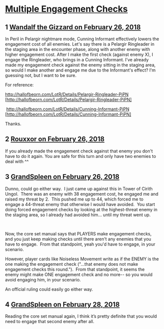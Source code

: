 # [Multiple Engagement Checks](https://community.fantasyflightgames.com/topic/270547-multiple-engagement-checks/)

## 1 [Wandalf the Gizzard on February 26, 2018](https://community.fantasyflightgames.com/topic/270547-multiple-engagement-checks/?do=findComment&comment=3228949)

In Peril in Pelargir nightmare mode, Cunning Informant effectively lowers the engagement cost of all enemies. Let's say there is a Pelargir Ringleader in the staging area in the encounter phase, along with another enemy with higher engagement cost. After I make the first check (against enemy X), I engage the Ringleader, who brings in a Cunning Informant. I've already made my engagement check against the enemy sitting in the staging area, so would I make another and engage me due to the Informant's effect? I'm guessing not, but I want to be sure.

For reference:

http://hallofbeorn.com/LotR/Details/Pelargir-Ringleader-PiPN [http://hallofbeorn.com/LotR/Details/Pelargir-Ringleader-PiPN]

 http://hallofbeorn.com/LotR/Details/Cunning-Informant-PiPN [http://hallofbeorn.com/LotR/Details/Cunning-Informant-PiPN]

Thanks.

## 2 [Rouxxor on February 26, 2018](https://community.fantasyflightgames.com/topic/270547-multiple-engagement-checks/?do=findComment&comment=3229148)

If you already made the engagement check against that enemy you don't have to do it again. You are safe for this turn and only have two enemies to deal with ^^

## 3 [GrandSpleen on February 26, 2018](https://community.fantasyflightgames.com/topic/270547-multiple-engagement-checks/?do=findComment&comment=3229288)

Dunno, could go either way.  I just came up against this in Tower of Cirith Ungol.  There was an enemy with 38 engagement cost, he engaged me and raised my threat by 2.  This pushed me up to 44, which forced me to engage a 44-threat enemy that otherwise I would have avoided.  You start doing forced engagement checks by looking at the highest-threat enemy in the staging area, so I already had avoided him... until my threat went up.

 

Now, the core set manual says that PLAYERS make engagement checks, and you just keep making checks until there aren't any enemies that you have to engage.  From that standpoint, yeah you'd have to engage, in your scenario.

However, player cards like Noiseless Movement write as if the ENEMY is the one making the engagement check ("...that enemy does not make engagement checks this round.").  From that standpoint, it seems the enemy might make ONE engagement check and no more-- so you would avoid engaging him, in your scenario.

An official ruling could easily go either way.

## 4 [GrandSpleen on February 28, 2018](https://community.fantasyflightgames.com/topic/270547-multiple-engagement-checks/?do=findComment&comment=3232222)

Reading the core set manual again, I think it’s pretty definite that you would need to engage that second enemy after all.

